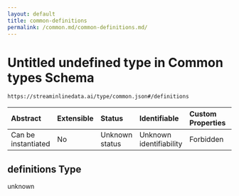 ```yaml
---
layout: default
title: common-definitions
permalink: /common.md/common-definitions.md/
---
```

# Untitled undefined type in Common types Schema

```txt
https://streaminlinedata.ai/type/common.json#/definitions
```



| Abstract            | Extensible | Status         | Identifiable            | Custom Properties | Additional Properties | Access Restrictions | Defined In                                                |
| :------------------ | :--------- | :------------- | :---------------------- | :---------------- | :-------------------- | :------------------ | :-------------------------------------------------------- |
| Can be instantiated | No         | Unknown status | Unknown identifiability | Forbidden         | Allowed               | none                | [common.json*](common.md "open original schema") |

## definitions Type

unknown
